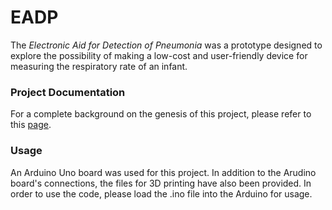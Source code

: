 # EADP
The _Electronic Aid for Detection of Pneumonia_ was a prototype designed to explore the possibility of making a low-cost and user-friendly device for measuring the respiratory rate of an infant.

### Project Documentation
For a complete background on the genesis of this project, please refer to this [page](https://github.com/aviswaroop/EADP/).

### Usage
An Arduino Uno board was used for this project. In addition to the Arudino board's connections, the files for 3D printing have also been provided. In order to use the code, please load the .ino file into the Arduino for usage.
